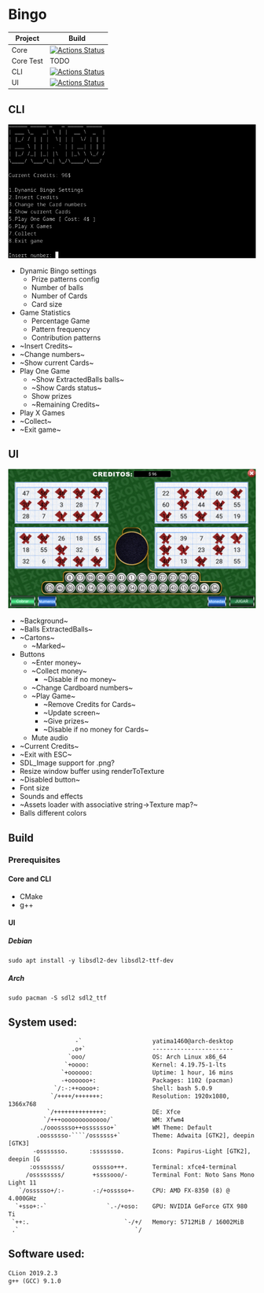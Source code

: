 # Bingo

|Project|Build|
|-------|-----|
| Core | [![Actions Status](https://github.com/yatima1460/Bingo/workflows/Core/badge.svg)](https://github.com/yatima1460/Bingo/actions) |
| Core Test | TODO |
| CLI | [![Actions Status](https://github.com/yatima1460/Bingo/workflows/CLI/badge.svg)](https://github.com/yatima1460/Bingo/actions) |
| UI | [![Actions Status](https://github.com/yatima1460/Bingo/workflows/UI/badge.svg)](https://github.com/yatima1460/Bingo/actions) |

## CLI

![](screenshot_cli.png)

- Dynamic Bingo settings
  - Prize patterns config
  - Number of balls
  - Number of Cards
  - Card size
- Game Statistics
  - Percentage Game
  - Pattern frequency
  - Contribution patterns
- ~Insert Credits~
- ~Change numbers~
- ~Show current Cards~
- Play One Game
  - ~Show ExtractedBalls balls~
  - ~Show Cards status~
  - Show prizes
  - ~Remaining Credits~
- Play X Games
- ~Collect~
- ~Exit game~

## UI

![](screenshot_ui.png)

- ~Background~
- ~Balls ExtractedBalls~
- ~Cartons~
  - ~Marked~
- Buttons
  - ~Enter money~
  - ~Collect money~
    - ~Disable if no money~
  - ~Change Cardboard numbers~
  - ~Play Game~
    - ~Remove Credits for Cards~
    - ~Update screen~
    - ~Give prizes~
    - ~Disable if no money for Cards~
  - Mute audio
- ~Current Credits~
- ~Exit with ESC~
- SDL_Image support for .png?
- Resize window buffer using renderToTexture
- ~Disabled button~
- Font size
- Sounds and effects
- ~Assets loader with associative string->Texture map?~
- Balls different colors

## Build

### Prerequisites

#### Core and CLI

- CMake
- g++

#### UI


##### Debian
```
sudo apt install -y libsdl2-dev libsdl2-ttf-dev
```

##### Arch
```
sudo pacman -S sdl2 sdl2_ttf
```


## System used:

```
                   -`                    yatima1460@arch-desktop 
                  .o+`                   ----------------------- 
                 `ooo/                   OS: Arch Linux x86_64 
                `+oooo:                  Kernel: 4.19.75-1-lts 
               `+oooooo:                 Uptime: 1 hour, 16 mins 
               -+oooooo+:                Packages: 1102 (pacman) 
             `/:-:++oooo+:               Shell: bash 5.0.9 
            `/++++/+++++++:              Resolution: 1920x1080, 1366x768 
           `/++++++++++++++:             DE: Xfce 
          `/+++ooooooooooooo/`           WM: Xfwm4 
         ./ooosssso++osssssso+`          WM Theme: Default 
        .oossssso-````/ossssss+`         Theme: Adwaita [GTK2], deepin [GTK3] 
       -osssssso.      :ssssssso.        Icons: Papirus-Light [GTK2], deepin [G 
      :osssssss/        osssso+++.       Terminal: xfce4-terminal 
     /ossssssss/        +ssssooo/-       Terminal Font: Noto Sans Mono Light 11 
   `/ossssso+/:-        -:/+osssso+-     CPU: AMD FX-8350 (8) @ 4.000GHz 
  `+sso+:-`                 `.-/+oso:    GPU: NVIDIA GeForce GTX 980 Ti 
 `++:.                           `-/+/   Memory: 5712MiB / 16002MiB 
 .`                                 `/
```

## Software used:

```
CLion 2019.2.3
g++ (GCC) 9.1.0
```
